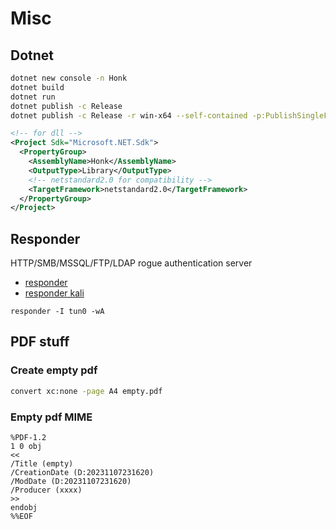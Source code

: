 # Misc

## Dotnet

```bash
dotnet new console -n Honk
dotnet build
dotnet run
dotnet publish -c Release
dotnet publish -c Release -r win-x64 --self-contained -p:PublishSingleFile=true -p:PublishTrimmed=true
```

```xml
<!-- for dll -->
<Project Sdk="Microsoft.NET.Sdk">
  <PropertyGroup>
    <AssemblyName>Honk</AssemblyName>
    <OutputType>Library</OutputType>
    <!-- netstandard2.0 for compatibility -->
    <TargetFramework>netstandard2.0</TargetFramework>
  </PropertyGroup>
</Project>
```

## Responder
HTTP/SMB/MSSQL/FTP/LDAP rogue authentication server
- [responder](https://github.com/lgandx/Responder)
- [responder kali](https://www.kali.org/tools/responder/)
```
responder -I tun0 -wA
```

## PDF stuff

### Create empty pdf
```bash
convert xc:none -page A4 empty.pdf
```

### Empty pdf MIME
```
%PDF-1.2 
1 0 obj
<<
/Title (empty)
/CreationDate (D:20231107231620)
/ModDate (D:20231107231620)
/Producer (xxxx)
>>
endobj
%%EOF
```
